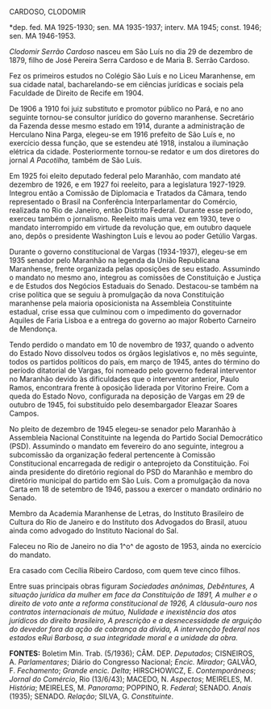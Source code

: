 CARDOSO, CLODOMIR

\*dep. fed. MA 1925-1930; sen. MA 1935-1937; interv. MA 1945; const.
1946; sen. MA 1946-1953.

*Clodomir Serrão Cardoso* nasceu em São Luís no dia 29 de dezembro de
1879, filho de José Pereira Serra Cardoso e de Maria B. Serrão Cardoso.

Fez os primeiros estudos no Colégio São Luís e no Liceu Maranhense, em
sua cidade natal, bacharelando-se em ciências jurídicas e sociais pela
Faculdade de Direito de Recife em 1904.

De 1906 a 1910 foi juiz substituto e promotor público no Pará, e no ano
seguinte tornou-se consultor jurídico do governo maranhense. Secretário
da Fazenda desse mesmo estado em 1914, durante a administração de
Herculano Nina Parga, elegeu-se em 1916 prefeito de São Luís e, no
exercício dessa função, que se estendeu até 1918, instalou a iluminação
elétrica da cidade. Posteriormente tornou-se redator e um dos diretores
do jornal *A Pacotilha,* também de São Luís.

Em 1925 foi eleito deputado federal pelo Maranhão, com mandato até
dezembro de 1926, e em 1927 foi reeleito, para a legislatura 1927-1929.
Integrou então a Comissão de Diplomacia e Tratados da Câmara, tendo
representado o Brasil na Conferência Interparlamentar do Comércio,
realizada no Rio de Janeiro, então Distrito Federal. Durante esse
período, exerceu também o jornalismo. Reeleito mais uma vez em 1930,
teve o mandato interrompido em virtude da revolução que, em outubro
daquele ano, depôs o presidente Washington Luís e levou ao poder Getúlio
Vargas.

Durante o governo constitucional de Vargas (1934-1937), elegeu-se em
1935 senador pelo Maranhão na legenda da União Republicana Maranhense,
frente organizada pelas oposições de seu estado. Assumindo o mandato no
mesmo ano, integrou as comissões de Constituição e Justiça e de Estudos
dos Negócios Estaduais do Senado. Destacou-se também na crise política
que se seguiu à promulgação da nova Constituição maranhense pela maioria
oposicionista na Assembleia Constituinte estadual, crise essa que
culminou com o impedimento do governador Aquiles de Faria Lisboa e a
entrega do governo ao major Roberto Carneiro de Mendonça.

Tendo perdido o mandato em 10 de novembro de 1937, quando o advento do
Estado Novo dissolveu todos os órgãos legislativos e, no mês seguinte,
todos os partidos políticos do país, em março de 1945, antes do término
do período ditatorial de Vargas, foi nomeado pelo governo federal
interventor no Maranhão devido às dificuldades que o interventor
anterior, Paulo Ramos, encontrara frente à oposição liderada por
Vitorino Freire. Com a queda do Estado Novo, configurada na deposição de
Vargas em 29 de outubro de 1945, foi substituído pelo desembargador
Eleazar Soares Campos.

No pleito de dezembro de 1945 elegeu-se senador pelo Maranhão à
Assembleia Nacional Constituinte na legenda do Partido Social
Democrático (PSD). Assumindo o mandato em fevereiro do ano seguinte,
integrou a subcomissão da organização federal pertencente à Comissão
Constitucional encarregada de redigir o anteprojeto da Constituição. Foi
ainda presidente do diretório regional do PSD do Maranhão e membro do
diretório municipal do partido em São Luís. Com a promulgação da nova
Carta em 18 de setembro de 1946, passou a exercer o mandato ordinário no
Senado.

Membro da Academia Maranhense de Letras, do Instituto Brasileiro de
Cultura do Rio de Janeiro e do Instituto dos Advogados do Brasil, atuou
ainda como advogado do Instituto Nacional do Sal.

Faleceu no Rio de Janeiro no dia 1^o^ de agosto de 1953, ainda no
exercício do mandato.

Era casado com Cecília Ribeiro Cardoso, com quem teve cinco filhos.

Entre suas principais obras figuram *Sociedades anônimas, Debêntures, A
situação jurídica da mulher em face da Constituição de* *1891, A mulher
e o direito de voto ante a reforma constitucional de 1926, A
cláusula-ouro* *nos contratos internacionais de mútuo, Nulidade e
inexistência dos atos jurídicos do direito brasileiro, A prescrição e a
desnecessidade* *de arguição do devedor fora da ação de cobrança da
dívida, A intervenção federal nos* *estados* e*Rui Barbosa, a sua
integridade moral* *e a unidade da obra.*

**FONTES:** Boletim Min. Trab. (5/1936); CÂM. DEP. *Deputados*;
CISNEIROS, A. *Parlamentares*; Diário do Congresso Nacional; *Encic.
Mirador*; GALVÃO, F. *Fechamento*; *Grande encic. Delta*; HIRSCHOWICZ,
E. *Contemporâneos*; *Jornal do Comércio*, Rio (13/6/43); MACEDO, N.
*Aspectos*; MEIRELES, M. *História*; MEIRELES, M. *Panorama*; POPPINO,
R. *Federal*; SENADO. *Anais* (1935); SENADO. *Relação*; SILVA, G.
*Constituinte*.
